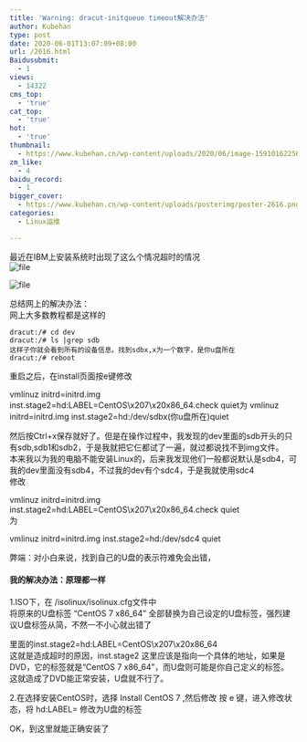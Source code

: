 ```yaml
---
title: 'Warning: dracut-initqueue timeout解决办法'
author: Kubehan
type: post
date: 2020-06-01T13:07:09+08:00
url: /2616.html
Baidusubmit:
  - 1
views:
  - 14322
cms_top:
  - 'true'
cat_top:
  - 'true'
hot:
  - 'true'
thumbnail:
  - https://www.kubehan.cn/wp-content/uploads/2020/06/image-1591016225624.png
zm_like:
  - 4
baidu_record:
  - 1
bigger_cover:
  - https://www.kubehan.cn/wp-content/uploads/posterimg/poster-2616.png
categories:
  - Linux运维

---
```

最近在IBM上安装系统时出现了这么个情况超时的情况  
<img decoding="async" src="https://www.kubehan.cn/wp-content/uploads/2020/06/image-1591016198733.png" alt="file" /> 

<img decoding="async" src="https://www.kubehan.cn/wp-content/uploads/2020/06/image-1591016225624.png" alt="file" /> 

总结网上的解决办法：  
网上大多数教程都是这样的

<pre><code class="language-bash">dracut:/# cd dev
dracut:/# ls |grep sdb
这样子你就会看到所有的设备信息。找到sdbx,x为一个数字，是你u盘所在
dracut:/# reboot</code></pre>

重启之后，在install页面按e键修改

vmlinuz initrd=initrd.img inst.stage2=hd:LABEL=CentOS\x207\x20x86_64.check quiet为 vmlinuz initrd=initrd.img inst.stage2=hd:/dev/sdbx(你u盘所在)quiet

然后按Ctrl+x保存就好了。但是在操作过程中，我发现的dev里面的sdb开头的只有sdb,sdb1和sdb2，于是我就把它仨都试了一遍，就过都说找不到img文件。  
本来我以为我的电脑不能安装Linux的，后来我发现他们一般都说默认是sdb4，可我的dev里面没有sdb4，不过我的dev有个sdc4，于是我就使用sdc4  
修改

vmlinuz initrd=initrd.img inst.stage2=hd:LABEL=CentOS\x207\x20x86_64.check quiet  
为

vmlinuz initrd=initrd.img inst.stage2=hd:/dev/sdc4 quiet

弊端：对小白来说，找到自己的U盘的表示符难免会出错，

#### 我的解决办法：原理都一样

1.ISO下，在 /isolinux/isolinux.cfg文件中  
将原来的U盘标签 “CentOS 7 x86_64” 全部替换为自己设定的U盘标签，强烈建议U盘标签从简，不然一不小心就出错了

里面的inst.stage2=hd:LABEL=CentOS\x207\x20x86_64  
这就是造成超时的原因，inst.stage2 这里应该是指向一个具体的地址，如果是DVD，它的标签就是“CentOS 7 x86_64”，而U盘则可能是你自己定义的标签。 这就造成了DVD能正常安装，U盘就不行了。

2.在选择安装CentOS时，选择 Install CentOS 7 ,然后修改 按 e 键，进入修改状态，将 hd:LABEL= 修改为U盘的标签

OK，到这里就能正确安装了